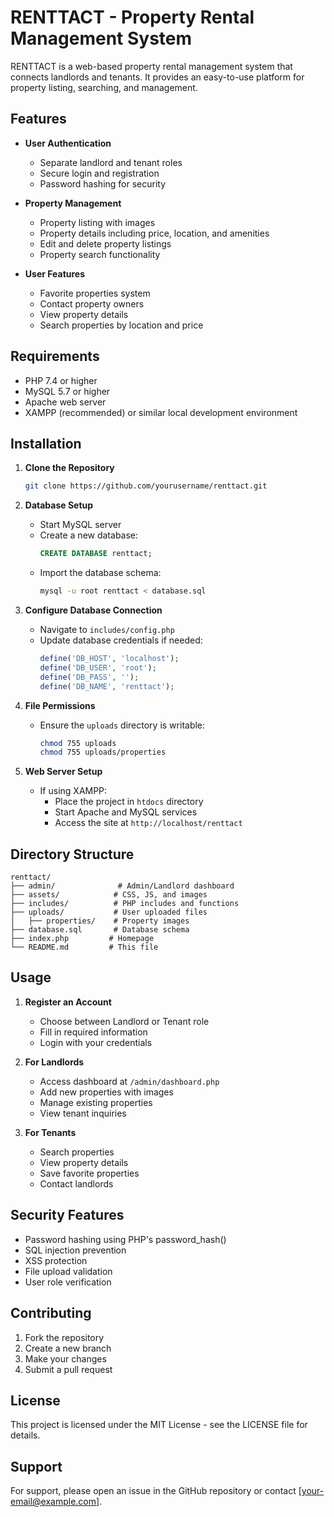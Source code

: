 # RENTTACT - Property Rental Management System

RENTTACT is a web-based property rental management system that connects landlords and tenants. It provides an easy-to-use platform for property listing, searching, and management.

## Features

- **User Authentication**
  - Separate landlord and tenant roles
  - Secure login and registration
  - Password hashing for security

- **Property Management**
  - Property listing with images
  - Property details including price, location, and amenities
  - Edit and delete property listings
  - Property search functionality

- **User Features**
  - Favorite properties system
  - Contact property owners
  - View property details
  - Search properties by location and price

## Requirements

- PHP 7.4 or higher
- MySQL 5.7 or higher
- Apache web server
- XAMPP (recommended) or similar local development environment

## Installation

1. **Clone the Repository**
   ```bash
   git clone https://github.com/yourusername/renttact.git
   ```

2. **Database Setup**
   - Start MySQL server
   - Create a new database:
     ```sql
     CREATE DATABASE renttact;
     ```
   - Import the database schema:
     ```bash
     mysql -u root renttact < database.sql
     ```

3. **Configure Database Connection**
   - Navigate to `includes/config.php`
   - Update database credentials if needed:
     ```php
     define('DB_HOST', 'localhost');
     define('DB_USER', 'root');
     define('DB_PASS', '');
     define('DB_NAME', 'renttact');
     ```

4. **File Permissions**
   - Ensure the `uploads` directory is writable:
     ```bash
     chmod 755 uploads
     chmod 755 uploads/properties
     ```

5. **Web Server Setup**
   - If using XAMPP:
     - Place the project in `htdocs` directory
     - Start Apache and MySQL services
     - Access the site at `http://localhost/renttact`

## Directory Structure

```
renttact/
├── admin/              # Admin/Landlord dashboard
├── assets/            # CSS, JS, and images
├── includes/          # PHP includes and functions
├── uploads/           # User uploaded files
│   ├── properties/    # Property images
├── database.sql       # Database schema
├── index.php         # Homepage
└── README.md         # This file
```

## Usage

1. **Register an Account**
   - Choose between Landlord or Tenant role
   - Fill in required information
   - Login with your credentials

2. **For Landlords**
   - Access dashboard at `/admin/dashboard.php`
   - Add new properties with images
   - Manage existing properties
   - View tenant inquiries

3. **For Tenants**
   - Search properties
   - View property details
   - Save favorite properties
   - Contact landlords

## Security Features

- Password hashing using PHP's password_hash()
- SQL injection prevention
- XSS protection
- File upload validation
- User role verification

## Contributing

1. Fork the repository
2. Create a new branch
3. Make your changes
4. Submit a pull request

## License

This project is licensed under the MIT License - see the LICENSE file for details.

## Support

For support, please open an issue in the GitHub repository or contact [your-email@example.com].

